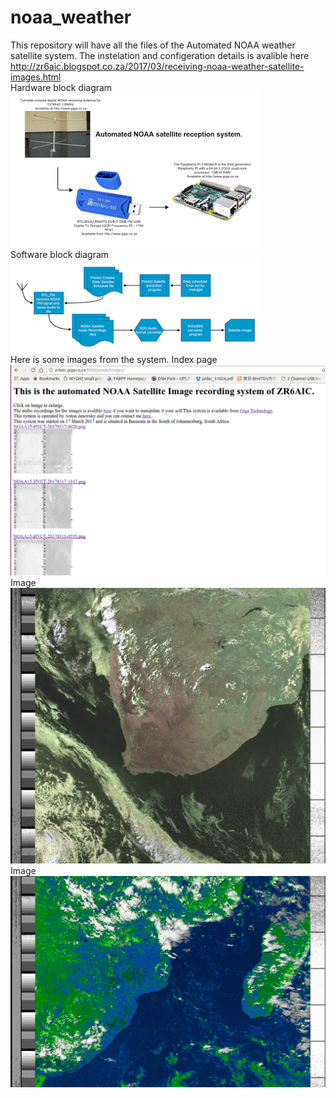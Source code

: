 # noaa_weather
This repository will have all the files of the Automated NOAA weather satellite system.
The instelation and configeration details is avalible here http://zr6aic.blogspot.co.za/2017/03/receiving-noaa-weather-satellite-images.html <br>
Hardware block diagram<br>
![Alt text](NOAA_automated_Satelite_System.png?raw=true "Hardware Block diagram")<br>
Software block diagram<br>
![Alt text](NOAA_Satellite_Block_diagram_2.png?raw=true "Software Block diagram")<br>
Here is some images from the system.
Index page
![Alt text](wxsat_3.png?raw=true "WXSAT Index page")<br>
Image
![Alt text](NOAA19-HVCT-20170317-1552.png?raw=true "Satellite Image of South Africa")<br>
Image
![Alt text](NOAA19-MSA-20170322-1455.png?raw=true "Satellite Image of South Africa")<br>
